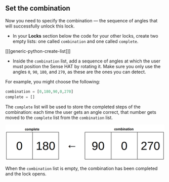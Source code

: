 ## Set the combination

Now you need to specify the combination — the sequence of angles that will successfully unlock this lock.

+ In your **Locks** section below the code for your other locks, create two empty lists: one called `combination` and one called `complete`.

[[[generic-python-create-list]]]

+ Inside the `combination` list, add a sequence of angles at which the user must position the Sense HAT by rotating it. Make sure you only use the angles `0`, `90`, `180`, and `270`, as these are the ones you can detect.

For example, you might choose the following:

```python
combination = [0,180,90,0,270]
complete = []
```

The `complete` list will be used to store the completed steps of the combination: each time the user gets an angle correct, that number gets moved to the `complete` list from the `combination` list.

![Item moving](images/list-move.png)

When the `combination` list is empty, the combination has been completed and the lock opens.
